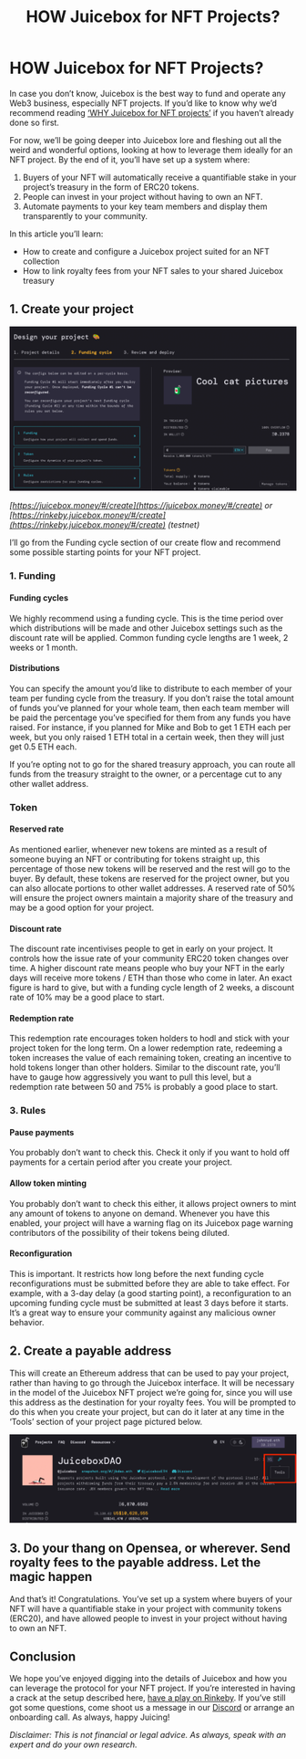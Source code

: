 ﻿---
slug: how-juicebox-for-nfts
title: HOW Juicebox for NFT Projects?
authors: [johnnyd]
tags:
  [
    nfts,
    nft,
    juicebox,
    ethereum,
    juicebox project,
    crypto,
    cryptocurrency,
    web3,
  ]
---

# HOW Juicebox for NFT Projects?

In case you don’t know, Juicebox is the best way to fund and operate any Web3 business, especially NFT projects. If you’d like to know why we’d recommend reading [‘WHY Juicebox for NFT projects’](/blog/why-juicebox-for-nfts) if you haven’t already done so first.

For now, we’ll be going deeper into Juicebox lore and fleshing out all the weird and wonderful options, looking at how to leverage them ideally for an NFT project. By the end of it, you’ll have set up a system where:

1. Buyers of your NFT will automatically receive a quantifiable stake in your project’s treasury in the form of ERC20 tokens.
2. People can invest in your project without having to own an NFT.
3. Automate payments to your key team members and display them transparently to your community.

In this article you’ll learn:

- How to create and configure a Juicebox project suited for an NFT collection
- How to link royalty fees from your NFT sales to your shared Juicebox treasury

## 1. Create your project

![](image1.png)

_[https://juicebox.money/#/create](https://juicebox.money/#/create) or [https://rinkeby.juicebox.money/#/create](https://rinkeby.juicebox.money/#/create) (testnet)_

I’ll go from the Funding cycle section of our create flow and recommend some possible starting points for your NFT project.

### 1. Funding

#### Funding cycles

We highly recommend using a funding cycle. This is the time period over which distributions will be made and other Juicebox settings such as the discount rate will be applied. Common funding cycle lengths are 1 week, 2 weeks or 1 month.

#### Distributions

You can specify the amount you’d like to distribute to each member of your team per funding cycle from the treasury. If you don’t raise the total amount of funds you’ve planned for your whole team, then each team member will be paid the percentage you’ve specified for them from any funds you have raised. For instance, if you planned for Mike and Bob to get 1 ETH each per week, but you only raised 1 ETH total in a certain week, then they will just get 0.5 ETH each.

If you’re opting not to go for the shared treasury approach, you can route all funds from the treasury straight to the owner, or a percentage cut to any other wallet address.

### Token

#### Reserved rate

As mentioned earlier, whenever new tokens are minted as a result of someone buying an NFT or contributing for tokens straight up, this percentage of those new tokens will be reserved and the rest will go to the buyer. By default, these tokens are reserved for the project owner, but you can also allocate portions to other wallet addresses. A reserved rate of 50% will ensure the project owners maintain a majority share of the treasury and may be a good option for your project.

#### Discount rate

The discount rate incentivises people to get in early on your project. It controls how the issue rate of your community ERC20 token changes over time. A higher discount rate means people who buy your NFT in the early days will receive more tokens / ETH than those who come in later. An exact figure is hard to give, but with a funding cycle length of 2 weeks, a discount rate of 10% may be a good place to start.

#### Redemption rate

This redemption rate encourages token holders to hodl and stick with your project token for the long term. On a lower redemption rate, redeeming a token increases the value of each remaining token, creating an incentive to hold tokens longer than other holders. Similar to the discount rate, you’ll have to gauge how aggressively you want to pull this level, but a redemption rate between 50 and 75% is probably a good place to start.

### 3. Rules

#### Pause payments

You probably don’t want to check this. Check it only if you want to hold off payments for a certain period after you create your project.

#### Allow token minting

You probably don’t want to check this either, it allows project owners to mint any amount of tokens to anyone on demand. Whenever you have this enabled, your project will have a warning flag on its Juicebox page warning contributors of the possibility of their tokens being diluted.

#### Reconfiguration

This is important. It restricts how long before the next funding cycle reconfigurations must be submitted before they are able to take effect. For example, with a 3-day delay (a good starting point), a reconfiguration to an upcoming funding cycle must be submitted at least 3 days before it starts. It’s a great way to ensure your community against any malicious owner behavior.

## 2. Create a payable address

This will create an Ethereum address that can be used to pay your project, rather than having to go through the Juicebox interface. It will be necessary in the model of the Juicebox NFT project we’re going for, since you will use this address as the destination for your royalty fees. You will be prompted to do this when you create your project, but can do it later at any time in the ‘Tools’ section of your project page pictured below.

![](image2.png)

## 3. Do your thang on Opensea, or wherever. Send royalty fees to the payable address. Let the magic happen

And that’s it! Congratulations. You’ve set up a system where buyers of your NFT will have a quantifiable stake in your project with community tokens (ERC20), and have allowed people to invest in your project without having to own an NFT.

## Conclusion

We hope you’ve enjoyed digging into the details of Juicebox and how you can leverage the protocol for your NFT project. If you’re interested in having a crack at the setup described here, [have a play on Rinkeby](rinkeby.juicebox.money/#/create). If you’ve still got some questions, come shoot us a message in our [Discord](https://discord.gg/juicebox) or arrange an onboarding call. As always, happy Juicing!

_Disclaimer: This is not financial or legal advice. As always, speak with an expert and do your own research._
